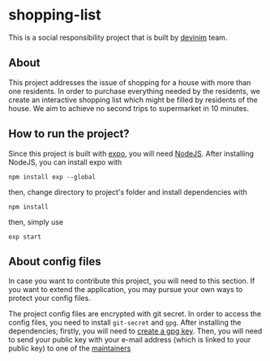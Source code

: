 # shopping-list
This is a social responsibility project that is built by [devinim](https://devin.im) team.

## About
This project addresses the issue of shopping for a house with more than one residents. In order to purchase everything needed by the residents, we create an interactive shopping list which might be filled by residents of the house. We aim to achieve no second trips to supermarket in 10 minutes.

## How to run the project?
Since this project is built with [expo](https://expo.io), you will need [NodeJS](https://nodejs.org/).
After installing NodeJS, you can install expo with

```
npm install exp --global
```

then, change directory to project's folder and install dependencies with
```
npm install
```

then, simply use

```
exp start
```

## About config files
In case you want to contribute this project, you will need to this section. If you want to extend the application, you may pursue your own ways to protect your config files.

The project config files are encrypted with git secret. In order to access the config files, you need to install `git-secret` and `gpg`.
After installing the dependencies; firstly, you will need to [create a gpg key](https://help.github.com/articles/generating-a-new-gpg-key). Then, you will need to send your public key with your e-mail address (which is linked to your public key) to one of the [maintainers](MAINTAINERS.md)
